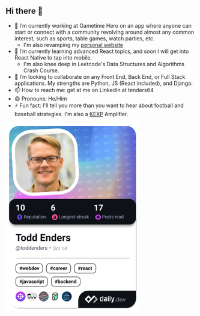 ## Hi there 👋
- 🔭 I’m currently working at Gametime Hero on an app where anyone can start or connect with a community revolving around almost any common interest, such as sports, table games, watch parties, etc.
  -  I'm also revamping my [personal website](https://www.toddenders.com) 
- 🌱 I’m currently learning advanced React topics, and soon I will get into React Native to tap into mobile.
  -  I'm also knee deep in Leetcode's Data Structures and Algorithms Crash Course.
- 👯 I’m looking to collaborate on any Front End, Back End, or Full Stack applications. My strengths are Python, JS (React included), and Django.
- 📫 How to reach me: get at me on LinkedIn at tenders64
- 😄 Pronouns: He/Him
- ⚡ Fun fact: I'll tell you more than you want to hear about football and baseball strategies. I'm also a [KEXP](https://www.kexp.org) Amplifier. 


<a href="https://app.daily.dev/toddenders"><img src="./devcard.png" style="margin: auto;" width="356" alt="Todd's Dev Card"/></a>
